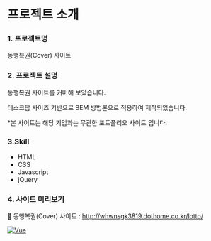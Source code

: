 # 프로젝트 소개

### 1. 프로젝트명

동행복권(Cover) 사이트

### 2. 프로젝트 설명

동행복권 사이트를 커버해 보았습니다.

데스크탑 사이즈 기반으로 BEM 방법론으로 적용하여 제작되었습니다.

\*본 사이트는 해당 기업과는 무관한 포트폴리오 사이트 입니다.

### 3.Skill

- HTML
- CSS
- Javascript
- jQuery

### 4. 사이트 미리보기

🔗 동행복권(Cover) 사이트 : http://whwnsgk3819.dothome.co.kr/lotto/

[![Vue](http://whwnsgk3819.dothome.co.kr/portfolio/assets/images/imac03.png)](http://whwnsgk3819.dothome.co.kr/lotto/)
